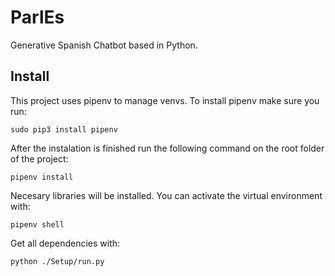 # ParlEs
Generative Spanish Chatbot based in Python.

## Install

This project uses pipenv to manage venvs. To install pipenv make sure you run:

`sudo pip3 install pipenv`

After the instalation is finished run the following command on the root folder of the project:

`pipenv install`

Necesary libraries will be installed.
You can activate the virtual environment with:

`pipenv shell`

Get all dependencies with:

`python ./Setup/run.py`
